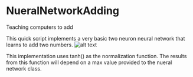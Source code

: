 # NueralNetworkAdding
Teaching computers to add

This quick script implements a very basic two neuron neural network that learns to add two numbers. 
![alt text](https://upload.wikimedia.org/wikipedia/commons/thumb/4/42/A_simple_neural_network_with_two_input_units_and_one_output_unit.png/250px-A_simple_neural_network_with_two_input_units_and_one_output_unit.png "Two neuron example")

This implementation uses tanh() as the normalization function. The results from this function will depend on a max value provided to the nueral network class.

